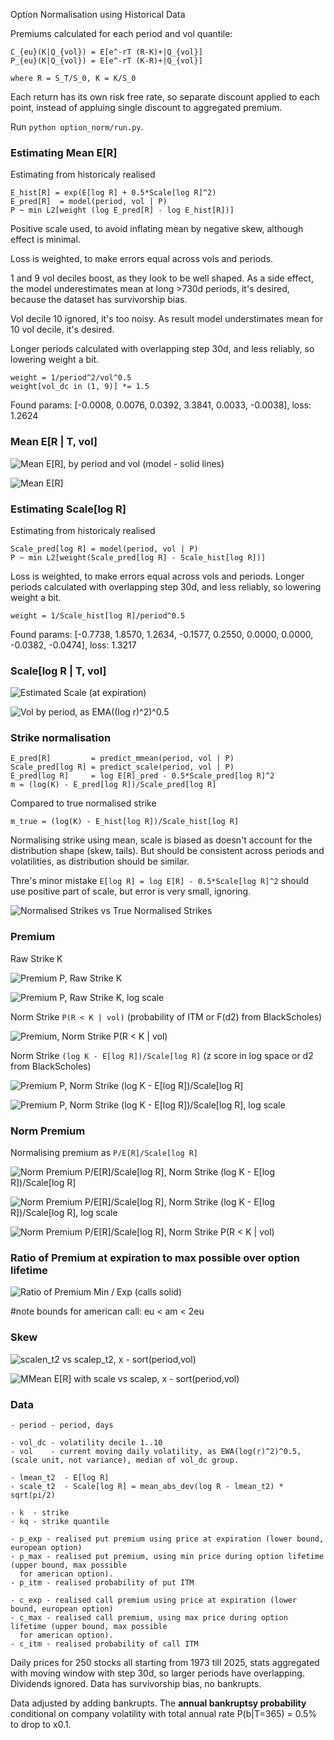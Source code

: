 Option Normalisation using Historical Data

Premiums calculated for each period and vol quantile:

    C_{eu}(K|Q_{vol}) = E[e^-rT (R-K)+|Q_{vol}]
    P_{eu}(K|Q_{vol}) = E[e^-rT (K-R)+|Q_{vol}]

    where R = S_T/S_0, K = K/S_0

Each return has its own risk free rate, so separate discount applied to each point, instead of appluing single discount
to aggregated premium.

Run `python option_norm/run.py`.

### Estimating Mean E[R]

Estimating from historicaly realised

    E_hist[R] = exp(E[log R] + 0.5*Scale[log R]^2)
    E_pred[R]  = model(period, vol | P)
    P ~ min L2[weight (log E_pred[R] - log E_hist[R])]

Positive scale used, to avoid inflating mean by negative skew, although effect is minimal.

Loss is weighted, to make errors equal across vols and periods.

1 and 9 vol deciles boost, as they look to be well shaped. As a side effect, the model underestimates mean at
long >730d periods, it's desired, because the dataset has survivorship bias.

Vol decile 10 ignored, it's too noisy. As result model understimates mean for 10 vol decile, it's desired.

Longer periods calculated with overlapping step 30d, and less reliably, so lowering weight a bit.

    weight = 1/period^2/vol^0.5
    weight[vol_dc in (1, 9)] *= 1.5

Found params: [-0.0008, 0.0076, 0.0392, 3.3841, 0.0033, -0.0038], loss: 1.2624

### Mean E[R | T, vol]

![Mean E[R], by period and vol (model - solid lines)](readme/mean-e-r-by-period-and-vol-model-solid-lines.png)

![Mean E[R]](readme/mean-e-r.png)

### Estimating Scale[log R]

Estimating from historicaly realised

    Scale_pred[log R] = model(period, vol | P)
    P ~ min L2[weight(Scale_pred[log R] - Scale_hist[log R])]

Loss is weighted, to make errors equal across vols and periods. Longer periods calculated with overlapping step 30d,
and less reliably, so lowering weight a bit.

    weight = 1/Scale_hist[log R]/period^0.5

Found params: [-0.7738, 1.8570, 1.2634, -0.1577, 0.2550, 0.0000, 0.0000, -0.0382, -0.0474], loss: 1.3217

### Scale[log R | T, vol]

![Estimated Scale (at expiration)](readme/estimated-scale-at-expiration.png)

![Vol by period, as EMA((log r)^2)^0.5](readme/vol-by-period-as-ema-log-r-2-0-5.png)

### Strike normalisation

    E_pred[R]         = predict_mmean(period, vol | P)
    Scale_pred[log R] = predict_scale(period, vol | P)
    E_pred[log R]     = log E[R]_pred - 0.5*Scale_pred[log R]^2
    m = (log(K) - E_pred[log R])/Scale_pred[log R]

Compared to true normalised strike

    m_true = (log(K) - E_hist[log R])/Scale_hist[log R]

Normalising strike using mean, scale is biased as doesn't account for the distribution shape (skew, tails). But
should be consistent across periods and volatilities, as distribution should be similar.

Thre's minor mistake `E[log R] = log E[R] - 0.5*Scale[log R]^2` should use positive part of scale, but error is
very small, ignoring.

![Normalised Strikes vs True Normalised Strikes](readme/normalised-strikes-vs-true-normalised-strikes.png)

### Premium

Raw Strike K

![Premium P, Raw Strike K](readme/premium-p-raw-strike-k.png)

![Premium P, Raw Strike K, log scale](readme/premium-p-raw-strike-k-log-scale.png)

Norm Strike `P(R < K | vol)` (probability of ITM or F(d2) from BlackScholes)

![Premium, Norm Strike P(R < K | vol)](readme/premium-norm-strike-p-r-k-vol.png)

Norm Strike `(log K - E[log R])/Scale[log R]` (z score in log space or d2 from BlackScholes)

![Premium P, Norm Strike (log K - E[log R])/Scale[log R]](readme/premium-p-norm-strike-log-k-e-log-r-scale-log-r.png)

![Premium P, Norm Strike (log K - E[log R])/Scale[log R], log scale](readme/premium-p-norm-strike-log-k-e-log-r-scale-log-r-log-scale.png)

### Norm Premium

Normalising premium as `P/E[R]/Scale[log R]`

![Norm Premium P/E[R]/Scale[log R], Norm Strike (log K - E[log R])/Scale[log R]](readme/norm-premium-p-e-r-scale-log-r-norm-strike-log-k-e-log-r-scale-log-r.png)

![Norm Premium P/E[R]/Scale[log R], Norm Strike (log K - E[log R])/Scale[log R], log scale](readme/norm-premium-p-e-r-scale-log-r-norm-strike-log-k-e-log-r-scale-log-r-log-scale.png)

![Norm Premium P/E[R]/Scale[log R], Norm Strike P(R < K | vol)](readme/norm-premium-p-e-r-scale-log-r-norm-strike-p-r-k-vol.png)

### Ratio of Premium at expiration to max possible over option lifetime

![Ratio of Premium Min / Exp (calls solid)](readme/ratio-of-premium-min-exp-calls-solid.png)

#note bounds for american call: eu < am < 2eu

### Skew

![scalen_t2 vs scalep_t2, x - sort(period,vol)](readme/scalen-t2-vs-scalep-t2-x-sort-period-vol.png)

![MMean E[R] with scale vs scalep, x - sort(period,vol)](readme/mmean-e-r-with-scale-vs-scalep-x-sort-period-vol.png)

### Data

    - period - period, days

    - vol_dc - volatility decile 1..10
    - vol    - current moving daily volatility, as EWA(log(r)^2)^0.5, (scale unit, not variance), median of vol_dc group.

    - lmean_t2  - E[log R]
    - scale_t2  - Scale[log R] = mean_abs_dev(log R - lmean_t2) * sqrt(pi/2)

    - k  - strike
    - kq - strike quantile

    - p_exp - realised put premium using price at expiration (lower bound, european option)
    - p_max - realised put premium, using min price during option lifetime (upper bound, max possible
      for american option).
    - p_itm - realised probability of put ITM

    - c_exp - realised call premium using price at expiration (lower bound, european option)
    - c_max - realised call premium, using max price during option lifetime (upper bound, max possible
      for american option).
    - c_itm - realised probability of call ITM


Daily prices for 250 stocks all starting from 1973 till 2025, stats aggregated with moving window with step 30d, so
larger periods have overlapping. Dividends ignored. Data has survivorship bias, no bankrupts.

Data adjusted by adding bankrupts. The **annual bankruptsy probability** conditional on company volatility with total
annual rate P(b|T=365) = 0.5% to drop to x0.1.


